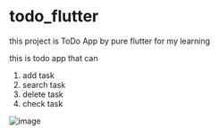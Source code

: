 # todo_flutter
this project is ToDo App by pure flutter
for my learning

this is todo app that can
1. add task
2. search task
3. delete task
4. check task

![image](https://github.com/S1CKK/todo_flutter/assets/71183033/2f48b80c-d41a-4c67-9e52-521426703cd4)



